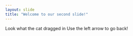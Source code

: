```yaml
---
layout: slide
title: "Welcome to our second slide!"
---
```

Look what the cat dragged in
Use the left arrow to go back!
